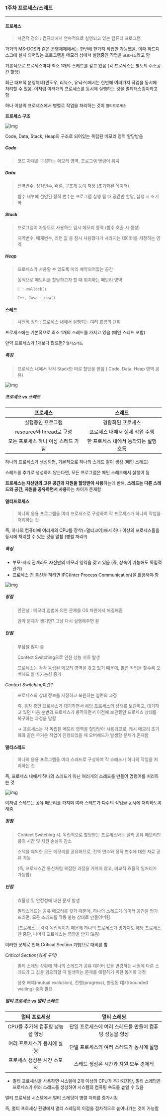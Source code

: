 ### 1주차 프로세스/스레드

---



#### 프로세스

> 사전적 정의 : 컴퓨터에서 연속적으로 실행되고 있는 컴퓨터 프로그램

과거의 MS-DOS와 같은 운영체제에서는 한번에 한가지 작업만 가능했음. 이때 하드디스크에 설치 되어있는 프로그램을 메모리 상에서 실행중인 작업을 `프로세스`라고 함

기본적으로 프로세스마다 최소 1개의 스레드를 갖고 있음 
(각 프로세스는 별도의 주소공간 할당)



최근 대표적 운영체제(윈도우, 리눅스, 유닉스)에서는 한번에 여러가지 작업을 동시에 처리할 수 있음. 이처럼 여러개의 프로세스를 동시에 실행하는 것을 멀티태스킹이라고 함



하나 이상의 프로세스에서 병렬로 작업을 처리하는 것이 `멀티프로세스`



**프로세스 구조**

![img](https://t1.daumcdn.net/cfile/tistory/99BA9D435C67C2F632)



Code, Data, Stack, Heap의 구조로 되어있는 독립된 메모리 영역 할당받음

##### Code

> 코드 자체를 구성하는 메모리 영역, 프로그램 명령이 위치

##### Data

> 전역변수, 정적변수, 배열, 구조체 등이 저장 (초기화된 데이터)
>
> 함수 내부에 선언된 정적 변수는 프로그램 실행 될 때 공간만 할당, 실행 시 초기화

##### Stack

> 프로그램이 자동으로 사용하는 임시 메모리 영역 (함수 호출 시 생성)
>
> 지역변수, 매개변수, 리턴 값 등 잠시 사용했다가 사라지는 데이터를 저장하는 영역

##### Heap

> 프로세스가 사용할 수 있도록 미리 예약되어있는 공간
>
> 동적으로 메모리를 할당하고자 할 때 위치하는 메모리 영역
>
> `C : mallock()`
>
> `C++, Java : new()`





#### 스레드

> 사전적 정의 : 프로세스 내에서 실행되는 여러 흐름의 단위

프로세스에는 기본적으로 최소 1개의 스레드를 가지고 있음 (메인 스레드 포함)

만약 프로세스가 1개보다 많으면? `멀티스레드`



##### 특징

> 프로세스 내에서 각각 Stack만 따로 할당을 받음 ( Code, Data, Heap 영역 공유)

![img](https://t1.daumcdn.net/cfile/tistory/998891465C67C30606)





##### 프로세스 vs 스레드

|              프로세스               |                스레드                 |
| :---------------------------------: | :-----------------------------------: |
|          실행중인 프로그램          |           경량화된 프로세스           |
|      resource와 thread로 구성       |    프로세스 내에서 실제 작업 수행     |
| 모든 프로세스 하나 이상 스레드 가짐 | 한 프로세스 내에서 동작되는 실행 흐름 |

하나의 프로세스가 생성되면, 기본적으로 하나의 스레드 같이 생성 (메인 스레드)

스레드를 추가로 생성하지 않는다면, 모든 프로그램은 메인 스레드에서 실행이 됨



**프로세스는 자신만의 고유 공간과 자원을 할당받아 사용**하는데 반해, 
**스레드는 다른 스레드와 공간, 자원을 공유하면서 사용**하는 차이가 존재함





#### 멀티프로세스

> 하나의 응용 프로그램을 여러 프로세스로 구성하여 각 프로세스가 하나의 작업을 처리하는 것

즉, 하나의 컴퓨터에 여러개의 CPU를 장착(=멀티코어)해서 하나 이상의 프로세스들을 동시에 처리할 수 있는 것을 말함 (병렬 처리!!)



##### 특징

- 부모-자식 관계라도 자신만의 메모리 영역을 갖고 있음 (즉, 상속이 가능해도 독립적 관계)
- 프로세스 간 통신을 하려면 IPC(Inter Process Communication)을 활용해야 함



![img](https://t1.daumcdn.net/cfile/tistory/99CF704D5C67C31319)



##### 장점

> 안전성 : 메모리 침범에 의한 문제를 OS 차원에서 해결해줌
>
> 만약 문제가 생기면? 그냥 다시 실행해주면 끝



##### 단점

> 부담을 많이 줌 
>
> Context Switching으로 인한 성능 저하 발생
>
> 프로세스는 각각 독립된 메모리 영역을 갖고 있기 때문에, 많은 작업을 할수록 오버헤드 발생 가능성 증가



*Context Switching*이란?

> 프로세스의 상태 정보를 저장하고 복원하는 일련의 과정
>
> 즉, 동작 중인 프로세스가 대기하면서 해당 프로세스의 상태를 보관하고, 대기하고 있던 다음 순번의 프로세스가 동작하면서 이전에 보관했던 프로세스 상태를 복구하는 과정을 말함
>
> → 프로세스는 각 독립된 메모리 영역을 할당받아 사용되므로, 캐시 메모리 초기화와 같은 무거운 작업이 진행되었을 때 오버헤드가 발생할 문제가 존재함







#### 멀티스레드

> 하나의 응용 프로그램을 여러 스레드로 구성하여 각 스레드가 하나의 작업을 처리하는 것

즉, 프로세스 내에서 하나의 스레드가 아닌 여러개의 스레드를 만들어 명령어를 처리하는 것



![img](https://t1.daumcdn.net/cfile/tistory/996D79495C67C31E2C)



이처럼 스레드는 공유 메모리를 가지며 여러 스레드가 다수의 작업을 동시에 처리하도록 해줌



##### 장점

> Context Switching 시, 독립적으로 할당받는 프로세스와는 달리 공유 메모리만큼의 시간 및 자원 손실이 감소
>
> 스택을 제외한 모든 메모리를 공유하므로, 전역 변수와 정적 변수에 대한 자료 공유 가능
>
> (즉, 프로세스간 통신처럼 복잡한 과정을 거치지 않고, 비교적 효율적 일처리가 가능함)



##### 단점

> 효율성 및 안정성에 대한 문제 발생
>
> 멀티스레드는 공유 메모리를 갖기 때문에, 하나의 스레드가 데이터 공간을 망가뜨리면, 모든 스레드를 작동 불능 상태로 만들어버림 
>
> (프로세스는 각각 독립적이기 때문에 하나의 프로세스가 망가져도 해당 프로세스만 중단, 나머지 프로세스는 영향을 받지 않음)



이러한 문제로 인해 Critical Section 기법으로 대비를 함



*Critical Section(임계 구역)*

> 멀티 스레딩 상황에 하나의 스레드가 공유 데이터 값을 변경하는 시점에 다른 스레드가 그 값을 읽으려할 때 발생하는 문제를 해결하기 위한 동기화 과정
>
> 상호 배제(mutual exclusion), 진행(progress), 한정된 대기(bounded waiting) 충족 필요





##### 멀티 프로세스 vs 멀티 스레드

|          멀티 프로세싱          |                       멀티 스레딩                       |
| :-----------------------------: | :-----------------------------------------------------: |
| CPU를 추가해 컴퓨팅 성능을 향상 | 단일 프로세스에 여러 스레드를 만들어 컴퓨팅 성능을 향상 |
|   여러 프로세스가 동시에 실행   |        단일 프로세스의 여러 스레드가 동시에 실행        |
|   프로세스 생성은 시간 소모적   |          스레드 생성은 시간과 자원 모두 경제적          |

- 멀티 프로세싱을 사용하면 시스템에 2개 이상의 CPU가 추가되지만, 멀티 스레딩은 프로세스가 여러 스레드를 생성하여 시스템의 컴퓨팅 속도를 높일 수 있음



멀티 프로세싱 시스템에서 멀티 스레딩이 병렬 처리를 증가시킴

즉, 멀티 프로세싱 환경에서 멀티 스레딩의 이점을 점차적으로 높여나가는 것이 가능함